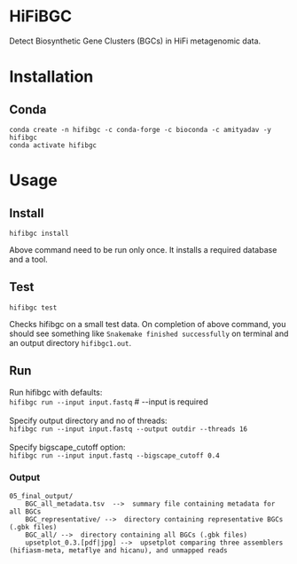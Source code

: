 # HiFiBGC

Detect Biosynthetic Gene Clusters (BGCs) in HiFi metagenomic data.

# Installation

## Conda
```conda create -n hifibgc -c conda-forge -c bioconda -c amityadav -y hifibgc``` <br>
`conda activate hifibgc`

# Usage

## Install 
```hifibgc install``` <br>

Above command need to be run only once. It installs a required database and a tool. 
## Test
```hifibgc test``` <br>

Checks hifibgc on a small test data. On completion of above command, you should see something like `Snakemake finished successfully` on terminal and an output directory `hifibgc1.out`.

## Run
Run hifibgc with defaults: <br>
    `hifibgc run --input input.fastq`  # --input is required <br> <br>
Specify output directory and no of threads: <br>
    `hifibgc run --input input.fastq --output outdir --threads 16`  <br> <br>
Specify bigscape_cutoff option: <br>
    `hifibgc run --input input.fastq --bigscape_cutoff 0.4` <br>

### Output
```
05_final_output/ 
    BGC_all_metadata.tsv  -->  summary file containing metadata for all BGCs 
    BGC_representative/ -->  directory containing representative BGCs (.gbk files) 
    BGC_all/ -->  directory containing all BGCs (.gbk files) 
    upsetplot_0.3.[pdf|jpg] -->  upsetplot comparing three assemblers (hifiasm-meta, metaflye and hicanu), and unmapped reads
```
